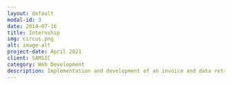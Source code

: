 ```yaml
---
layout: default
modal-id: 3
date: 2014-07-16
title: Internship
img: circus.png
alt: image-alt
project-date: April 2021
client: SAMSIC 
category: Web Development
description: Implementation and development of an invoice and data retrieval API ( API Platform, PHP Symfony, mySQL) Development  of a web service for API consumption and data implementation ( React JS, Javascript, Nginx )
---
```

